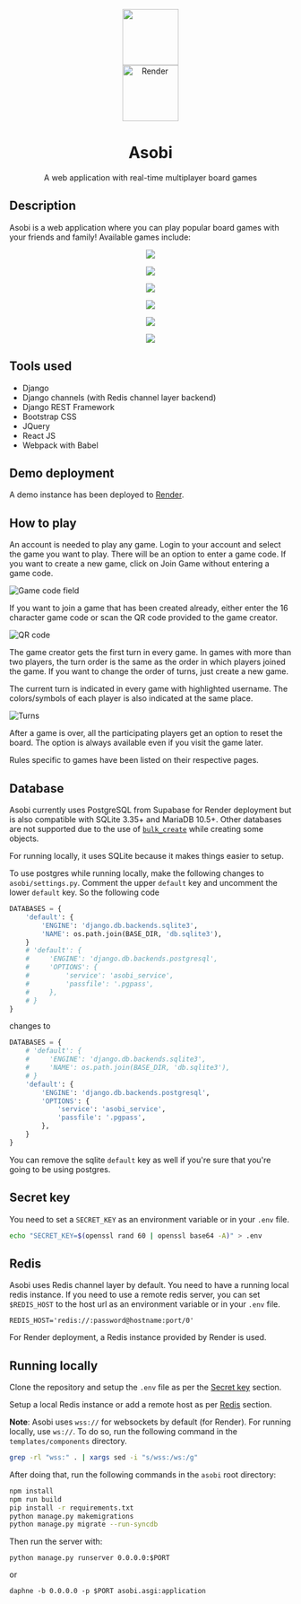 <p align="center">
  <img width="100" src="static/img/logos/asobi.png">
  <br>
  <a href="https://asobi-46md.onrender.com"><img width="100" src="static/img/about/render_logo.svg" alt="Render"/></a>
</p>
<h1 align="center">Asobi</h1>
<p align="center">
  A web application with real-time multiplayer board games
</p>

## Description
Asobi is a web application where you can play popular board games with your
friends and family! Available games include:

<p align="center">
  <img src="static/img/about/tictactoe.png">
</p>
<p align="center">
  <img src="static/img/about/obstruction.png">
</p>
<p align="center">
  <img src="static/img/about/ludo.png">
</p>
<p align="center">
  <img src="static/img/about/battleship.png">
</p>
<p align="center">
  <img src="static/img/about/connect4.png">
</p>
<p align="center">
  <img src="static/img/about/othello.png">
</p>

## Tools used
- Django
- Django channels (with Redis channel layer backend)
- Django REST Framework
- Bootstrap CSS
- JQuery
- React JS
- Webpack with Babel

## Demo deployment
A demo instance has been deployed to [Render](https://asobi-46md.onrender.com).

## How to play
An account is needed to play any game.
Login to your account and select the game you want to play.
There will be an option to enter a game code.
If you want to create a new game, click on Join Game without entering a game
code.

![Game code field](static/img/about/game_code.png)

If you want to join a game that has been created already, either enter the 16
character game code or scan the QR code provided to the game creator.

![QR code](static/img/about/game_qr.png)

The game creator gets the first turn in every game. In games with more than two
players, the turn order is the same as the order in which players joined the
game. If you want to change the order of turns, just create a new game.

The current turn is indicated in every game with highlighted username.
The colors/symbols of each player is also indicated at the same place.

![Turns](static/img/about/turn.png)

After a game is over, all the participating players get an option to reset the
board. The option is always available even if you visit the game later.

Rules specific to games have been listed on their respective pages.

## Database
Asobi currently uses PostgreSQL from Supabase for Render deployment but is also
compatible with SQLite 3.35+ and MariaDB 10.5+. Other databases are not
supported due to the use of
[`bulk_create`](https://docs.djangoproject.com/en/4.0/ref/models/querysets/#bulk-create)
while creating some objects.

For running locally, it uses SQLite because it makes things easier to setup.

To use postgres while running locally, make the following changes to
`asobi/settings.py`. Comment the upper `default` key and uncomment the lower
`default` key. So the following code
```python
DATABASES = {
    'default': {
        'ENGINE': 'django.db.backends.sqlite3',
        'NAME': os.path.join(BASE_DIR, 'db.sqlite3'),
    }
    # 'default': {
    #     'ENGINE': 'django.db.backends.postgresql',
    #     'OPTIONS': {
    #         'service': 'asobi_service',
    #         'passfile': '.pgpass',
    #     },
    # }
}
```
changes to
```python
DATABASES = {
    # 'default': {
    #     'ENGINE': 'django.db.backends.sqlite3',
    #     'NAME': os.path.join(BASE_DIR, 'db.sqlite3'),
    # }
    'default': {
        'ENGINE': 'django.db.backends.postgresql',
        'OPTIONS': {
            'service': 'asobi_service',
            'passfile': '.pgpass',
        },
    }
}
```
You can remove the sqlite `default` key as well if you're sure that you're
going to be using postgres.

## Secret key
You need to set a `SECRET_KEY` as an environment variable or in your `.env`
file.
```bash
echo "SECRET_KEY=$(openssl rand 60 | openssl base64 -A)" > .env
```

## Redis
Asobi uses Redis channel layer by default. You need to have a running local
redis instance.
If you need to use a remote redis server, you can set `$REDIS_HOST`
to the host url as an environment variable or in your `.env` file.
```
REDIS_HOST='redis://:password@hostname:port/0'
```
For Render deployment, a Redis instance provided by Render is used.

## Running locally
Clone the repository and setup the `.env` file as per the
[Secret key](#secret-key) section.

Setup a local Redis instance or add a remote host as per [Redis](#redis)
section.

**Note**: Asobi uses `wss://` for websockets by default (for Render).
For running locally, use `ws://`. To do so, run the following command in
the `templates/components` directory.
```bash
grep -rl "wss:" . | xargs sed -i "s/wss:/ws:/g"
```

After doing that, run the following commands in the `asobi` root directory:
```bash
npm install
npm run build
pip install -r requirements.txt
python manage.py makemigrations
python manage.py migrate --run-syncdb
```
Then run the server with:
```
python manage.py runserver 0.0.0.0:$PORT
```
or
```
daphne -b 0.0.0.0 -p $PORT asobi.asgi:application
```
